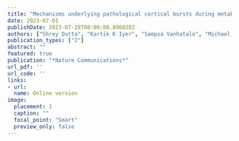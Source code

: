 ```yaml
---
title: "Mechanisms underlying pathological cortical bursts during metabolic depletion"
date: 2023-07-01
publishDate: 2023-07-28T00:00:00.896028Z
authors: ["Shrey Dutta", "Kartik K Iyer", "Sampsa Vanhatalo", "Michael Breakspear", "James A Roberts"]
publication_types: ["2"]
abstract: ""
featured: true
publication: "*Nature Communications*"
url_pdf: ''
url_code: ''
links: 
- url: 
  name: Online version
image:
  placement: 1
  caption: ""
  focal_point: "Smart"
  preview_only: false
---
```



